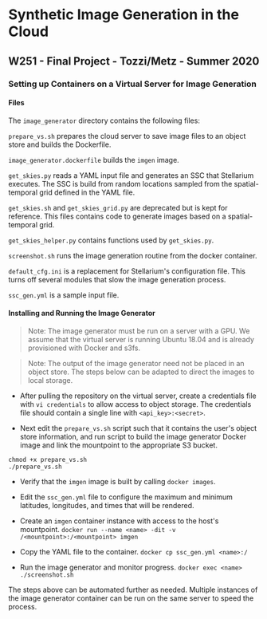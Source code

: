# Synthetic Image Generation in the Cloud
## W251 - Final Project - Tozzi/Metz - Summer 2020
### Setting up Containers on a Virtual Server for Image Generation

#### Files
The `image_generator` directory contains the following files:

`prepare_vs.sh` prepares the cloud server to save image files to an object store and builds the Dockerfile.

`image_generator.dockerfile` builds the `imgen` image.

`get_skies.py` reads a YAML input file and generates an SSC that Stellarium executes.  The SSC is build from random locations sampled from the spatial-temporal grid defined in the YAML file.

`get_skies.sh` and `get_skies_grid.py` are deprecated but is kept for reference.  This files contains code to generate images based on a spatial-temporal grid.

`get_skies_helper.py` contains functions used by `get_skies.py`.

`screenshot.sh` runs the image generation routine from the docker container.

`default_cfg.ini` is a replacement for Stellarium's configuration file.  This turns off several modules that slow the image generation process.

`ssc_gen.yml` is a sample input file.

#### Installing and Running the Image Generator
>Note:  The image generator must be run on a server with a GPU.  We assume that the virtual server is running Ubuntu 18.04 and is already provisioned with Docker and s3fs.

>Note:  The output of the image generator need not be placed in an object store.  The steps below can be adapted to direct the images to local storage.

- After pulling the repository on the virtual server, create a credentials file with `vi credentials` to allow access to object storage.  The credentials file should contain a single line with `<api_key>:<secret>`.

- Next edit the `prepare_vs.sh` script such that it contains the user's object store information, and run script to build the image generator Docker image and link the mountpoint to the appropriate S3 bucket.

```
chmod +x prepare_vs.sh
./prepare_vs.sh
```

- Verify that the `imgen` image is built by calling `docker images`.

- Edit the `ssc_gen.yml` file to configure the maximum and minimum latitudes, longitudes, and times that will be rendered.

- Create an `imgen` container instance with access to the host's mountpoint. `docker run --name <name> -dit -v /<mountpoint>:/<mountpoint> imgen`

- Copy the YAML file to the container.  `docker cp ssc_gen.yml <name>:/`

- Run the image generator and monitor progress.  `docker exec <name> ./screenshot.sh`

The steps above can be automated further as needed.  Multiple instances of the image generator container can be run on the same server to speed the process.
